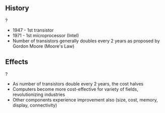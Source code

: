 ## History
?
- 1947 - 1st transistor
- 1971 - 1st microprocessor (Intel)
- Number of transistors generally doubles every 2 years as proposed by Gordon Moore (Moore's Law)
<!--SR:!2025-06-22,4,270-->

## Effects
?
- As number of transistors double every 2 years, the cost halves
- Computers become more cost-effective for variety of fields, revolutionizing industries
- Other components experience improvement also (size, cost, memory, display, connectivity)
<!--SR:!2025-06-22,4,270-->